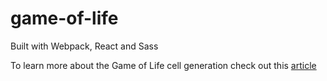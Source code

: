 # game-of-life

Built with Webpack, React and Sass 

To learn more about the Game of Life cell generation check out this [article](https://www.math.cornell.edu/~lipa/mec/lesson6.html)
